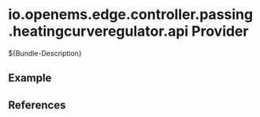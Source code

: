 # io.openems.edge.controller.passing.heatingcurveregulator.api Provider

${Bundle-Description}

## Example

## References

